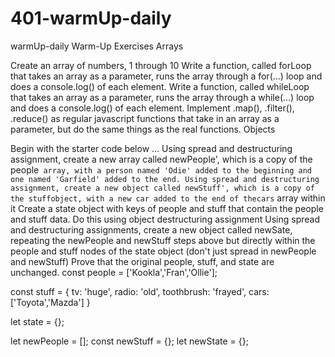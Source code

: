 # 401-warmUp-daily
warmUp-daily
Warm-Up Exercises
Arrays

Create an array of numbers, 1 through 10
Write a function, called forLoop that takes an array as a parameter, runs the array through a for(...) loop and does a console.log() of each element.
Write a function, called whileLoop that takes an array as a parameter, runs the array through a while(...) loop and does a console.log() of each element.
Implement .map(), .filter(), .reduce() as regular javascript functions that take in an array as a parameter, but do the same things as the real functions.
Objects

Begin with the starter code below ...
Using spread and destructuring assignment, create a new array called newPeople', which is a copy of the people` array, with a person named 'Odie' added to the beginning and one named 'Garfield' added to the end.
Using spread and destructuring assignment, create a new object called newStuff', which is a copy of the stuffobject, with a new car added to the end of thecars` array within it
Create a state object with keys of people and stuff that contain the people and stuff data.
Do this using object destructuring assignment
Using spread and destructuring assignments, create a new object called newSate, repeating the newPeople and newStuff steps above but directly within the people and stuff nodes of the state object (don't just spread in newPeople and newStuff)
Prove that the original people, stuff, and state are unchanged.
const people = ['Kookla','Fran','Ollie'];

const stuff = {
  tv: 'huge',
  radio: 'old',
  toothbrush: 'frayed',
  cars: ['Toyota','Mazda']
}

let state = {};

let newPeople = [];
const newStuff = {};
let newState = {};
